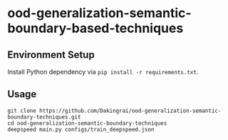 # ood-generalization-semantic-boundary-based-techniques

## Environment Setup
Install Python dependency via `pip install -r requirements.txt`.

## Usage
```
git clone https://github.com/Dakingrai/ood-generalization-semantic-boundary-techniques.git
cd ood-generalization-semantic-boundary-techniques
deepspeed main.py configs/train_deepspeed.json
```
 
